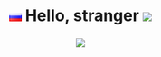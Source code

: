 <h1 align="center">
    <img src="https://raw.githubusercontent.com/markjames/famfamfam-flag-icons/master/icons/gif/ru.gif" height="15"/>
    Hello, stranger 
    <img src="https://github.com/blackcater/blackcater/raw/main/images/Hi.gif" height="32" />
</h1>
<h3 align="center">
    <img src="https://readme-typing-svg.herokuapp.com?font=Comic+Sans+MS&pause=500&color=2BF729&width=333&lines=I'm+a+young+Russian+student."/>
</h3>
